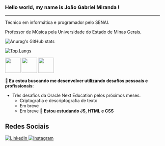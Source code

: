 ### Hello world, my name is João Gabriel Miranda !
____
Técnico em informática e programador pelo SENAI.

Professor de Música pela Universidade do Estado de Minas Gerais.

![Anurag's GitHub stats](https://github-readme-stats.vercel.app/api?username=joaogami&show_icons=true&theme=github_dark   )


[![Top Langs](https://github-readme-stats.vercel.app/api/top-langs/?username=joaogami&layout=compact&theme=github_dark)](https://github.com/anuraghazra/github-readme-stats)


  <img width="50" src="https://cdn.jsdelivr.net/gh/devicons/devicon/icons/javascript/javascript-plain.svg" /> <img width="50" src="https://cdn.jsdelivr.net/gh/devicons/devicon/icons/html5/html5-plain.svg" /> <img width="50" src="https://cdn.jsdelivr.net/gh/devicons/devicon/icons/css3/css3-plain.svg" />
          


**🔭 Eu estou buscando me desenvolver utilizando desafios pessoais e profissionais:**
 - Três desafios da Oracle Next Education pelos próximos meses.
   - Criptografia e descriptografia de texto
   - Em breve
   - Em breve
**🌱 Estou estudando JS, HTML e CSS**

## Redes Sociais
<a href="https://www.linkedin.com/in/joaogami/"> ![LinkedIn](https://img.shields.io/badge/linkedin-%230077B5.svg?style=for-the-badge&logo=linkedin&logoColor=white) </a>
<a href="https://www.instagram.com/joaogami"> ![Instagram](https://img.shields.io/badge/Instagram-%23E4405F.svg?style=for-the-badge&logo=Instagram&logoColor=white)</a>
